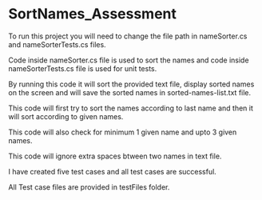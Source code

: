 # SortNames_Assessment
To run this project you will need to change the file path in nameSorter.cs and nameSorterTests.cs files.

Code inside nameSorter.cs file is used to sort the names and code inside nameSorterTests.cs file is used for unit tests. 

By running this code it will sort the provided text file, display sorted names on the screen and will save the sorted names in sorted-names-list.txt file.

This code will first try to sort the names according to last name and then it will sort according to given names.

This code will also check for minimum 1 given name and upto 3 given names.

This code will ignore extra spaces btween two names in text file.

I have created five test cases and all test cases are successful.

All Test case files are provided in testFiles folder.




